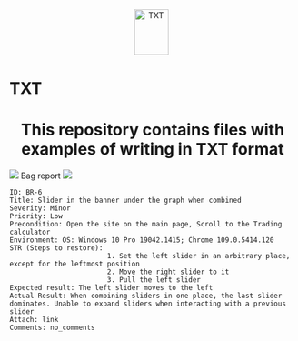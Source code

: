 <div align="center">
  <img src="https://drive.google.com/uc?export=download&confirm=no_antivirus&id=14VQoa_BC9Av2V13YyN7l5lGre2XAgRyW"  title="TXT" alt="TXT" width="60" height="80"/>&nbsp;
</div>

# TXT

<h1 align="center">This repository contains files with examples of writing in TXT format</h1>


<img src="https://drive.google.com/uc?export=download&confirm=no_antivirus&id=1Q6db6oxQY9D0LNLm0iUg0ZOeJWP0dbl5"/> Bag report <img src="https://drive.google.com/uc?export=download&confirm=no_antivirus&id=1Q6db6oxQY9D0LNLm0iUg0ZOeJWP0dbl5"/>

```
ID: BR-6
Title: Slider in the banner under the graph when combined
Severity: Minor
Priority: Low
Precondition: Open the site on the main page, Scroll to the Trading calculator
Environment: OS: Windows 10 Pro 19042.1415; Chrome 109.0.5414.120
STR (Steps to restore):
                        1. Set the left slider in an arbitrary place, except for the leftmost position
                        2. Move the right slider to it
                        3. Pull the left slider
Expected result: The left slider moves to the left
Actual Result: When combining sliders in one place, the last slider dominates. Unable to expand sliders when interacting with a previous slider
Attach: link
Comments: no_comments
```
